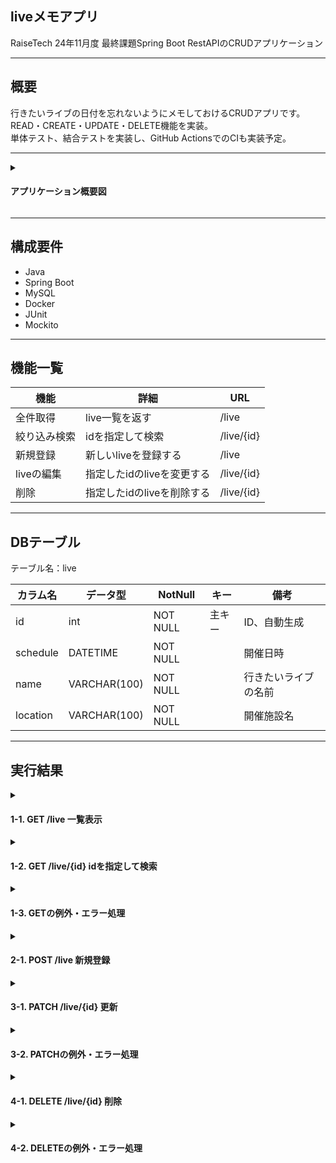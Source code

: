 ## liveメモアプリ
RaiseTech 24年11月度 最終課題Spring Boot RestAPIのCRUDアプリケーション

---
## 概要
行きたいライブの日付を忘れないようにメモしておけるCRUDアプリです。  
READ・CREATE・UPDATE・DELETE機能を実装。  
単体テスト、結合テストを実装し、GitHub ActionsでのCIも実装予定。

---
<details>
<summary><h4>アプリケーション概要図</h4></summary>

![Untitled - learning_task_10 (1)](https://github.com/kttsu/learning_task_10/assets/150462533/7c20a72e-0475-4a5e-af7a-4d11b7a1dae7)
</details>

---
## 構成要件
* Java 
* Spring Boot 
* MySQL 
* Docker 
* JUnit 
* Mockito
  
---
## 機能一覧

| 機能 | 詳細 | URL |
| ------------ | ------------- | ------------- |
| 全件取得 | live一覧を返す | /live |
| 絞り込み検索 | idを指定して検索 | /live/{id} |
| 新規登録 | 新しいliveを登録する | /live |
| liveの編集 | 指定したidのliveを変更する | /live/{id} |
| 削除 | 指定したidのliveを削除する | /live/{id} |

---
## DBテーブル
テーブル名：live

| カラム名 | データ型 | NotNull | キー | 備考 |
| ------------ | ------------- | ------------- | ------------- | ------------- |
| id | int | NOT NULL | 主キー | ID、自動生成 |
| schedule | DATETIME  | NOT NULL || 開催日時 |
| name | VARCHAR(100) | NOT NULL || 行きたいライブの名前 |
| location | VARCHAR(100)  | NOT NULL || 開催施設名 |

---
## 実行結果

<details>
<summary><h4> 1-1. GET /live 一覧表示 </h4></summary>
  
![スクリーンショット (220)](https://github.com/kttsu/learning_task_10/assets/150462533/b3332213-deef-4a80-b1be-35f84b104020)
</details>
<details>
<summary><h4> 1-2. GET /live/{id} idを指定して検索 </h4></summary>

![スクリーンショット (221)](https://github.com/kttsu/learning_task_10/assets/150462533/94a5b259-c4d0-403e-b5ef-6a3a665fe828)
</details>
<details>
<summary><h4> 1-3. GETの例外・エラー処理  </h4></summary>

<h4>1-3-1. /live/{id} 存在しないliveのidを指定したとき</h4>

![スクリーンショット (222)](https://github.com/kttsu/learning_task_10/assets/150462533/b7c5b364-fe0f-41e8-a6b2-263d9a8cdedb)
</details>
<details>
<summary><h4> 2-1. POST /live 新規登録</h4></summary>
<h5>ResponseBody</h5>
  
![スクリーンショット (227)](https://github.com/kttsu/learning_task_10/assets/150462533/312047a5-2f2a-4314-947a-bada1ceeb190)
<h5>ResponseHeader</h5>

![スクリーンショット (225)](https://github.com/kttsu/learning_task_10/assets/150462533/2e05f644-edb8-49b3-b8a9-7ad43a9b0428)
</details>
<details>
<summary><h4> 3-1. PATCH /live/{id} 更新</h4></summary>

![スクリーンショット (228)](https://github.com/kttsu/learning_task_10/assets/150462533/a2213052-6218-4367-b2fa-225a26e15d59)
</details>
<details>
<summary><h4> 3-2. PATCHの例外・エラー処理</h4></summary>
<h4> 3-2-1. PATCH /live/{id} 存在しないliveのidを指定したとき</h4>

![スクリーンショット (230)](https://github.com/kttsu/learning_task_10/assets/150462533/f79d3d65-c791-460a-9451-1e32d677f2b4)
<h4> 3-2-2. PATCH /drama/{id} 同じliveの情報を登録したとき</h4>

![スクリーンショット (229)](https://github.com/kttsu/learning_task_10/assets/150462533/8f04d022-3e9e-44b0-b954-485efb46f7c0)
</details>

<details>
<summary><h4>4-1. DELETE /live/{id} 削除</h4></summary>

![スクリーンショット (231)](https://github.com/kttsu/learning_task_10/assets/150462533/a6b8fadb-ff04-4965-9151-3e971da3184b)
</details>
<details>
<summary><h4>4-2. DELETEの例外・エラー処理</h4></summary>
<h4>4-2-1. /live/{id} 存在しないliveのidを指定したとき</h4>

![スクリーンショット (232)](https://github.com/kttsu/learning_task_10/assets/150462533/013bd670-b7c7-4025-b027-3725c5434bbc)
</details>
